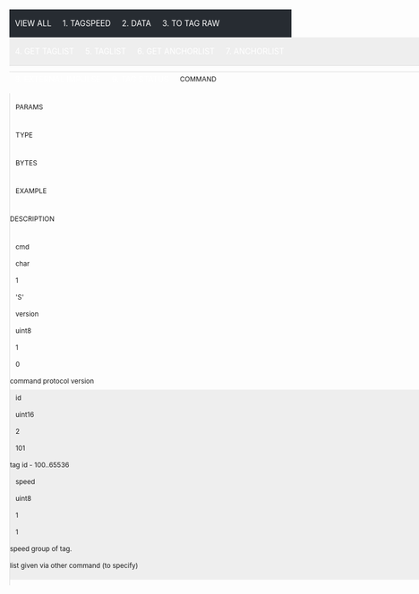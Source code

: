 
<style>
    nav#nav{background-color:#272c32;height:auto !important;height:50px;margin-top:50px;min-height:50px;}
    nav#nav a{color:#FFF;display:block;float:left;height:50px;line-height:50px;padding:0 10px;text-decoration:none;}
    nav#nav a:hover{background-color:#3f4551;cursor:pointer;}
    nav#nav a#active{background-color:#3f4551;}
    #protocolWrapper{margin:0 auto;margin-bottom:20px;width:960px;}
    #protocolHeader{background-color:#EEE;border-bottom:1px solid #DDD;height:50px;line-height:50px;width:100%;}
    .protocolBlock{border-bottom:1px solid #DDD;height:auto !important;height:10px;min-height:10px;}
    .protocolLeftSide{float:left;font-size:85%;height:50px;line-height:50px;padding-left:10px;width:140px;}
    .protocolRightSide{border-left:1px solid #DDD;float:left;font-size:85%;width:809px;}
    .protocolBlock .protocolRightSide .block{margin-top:10px;}
    .protocolBlock .protocolRightSide .line{height:auto !important;height:30px;line-height:30px;min-height:30px;}
    .smallBlock{padding-left:10px;width:90px;}
    .protocolDescription{width:309px;}

    .lineGroupInner{color:#FFF;margin-top:10px;padding-bottom:10px;width:calc(100% - 10px);}
    .lineGroupGray{background-color:#EEE;margin-bottom:10px;padding-bottom:10px;}
    .lineGroupBlue_1{background-color:#1080af;}
    .lineGroupBlue_2{background-color:#13698d;}
    .lineGroup{position:relative;}
    .repeatText{color:#999;font-size:85%;font-style:italic;font-weight:light;position:absolute;right:10px;top:10px;}
    .repeatTextLight{color:#DDD;font-size:85%;position:absolute;right:10px;top:10px;}
</style>
<nav id="nav">
    <div class="wrapper">
        <a data-a="viewAll">VIEW ALL</a>
        <a data-a="one">1. TAGSPEED</a>
        <a data-a="two">2. DATA</a>
        <a data-a="three">3. TO TAG RAW</a>
        <a data-a="four">4. GET TAGLIST</a>
        <a data-a="five">5. TAGLIST</a>
        <a data-a="six">6. GET ANCHORLIST</a>
        <a data-a="seven">7. ANCHORLIST</a>
        <a data-a="eight">8. EXTERNAL IMPULSE</a>
        <a data-a="nine">9. TAG STATUS</a>
        <div class="cb"></div>
    </div>
</nav>
<div id="protocolWrapper">
    <div id="protocolHeader">
        <div class="protocolLeftSide">COMMAND</div>
        <div class="protocolRightSide">
            <div class="smallBlock">
                PARAMS
            </div>
            <div class="smallBlock fl">
                TYPE
            </div>
            <div class="smallBlock fl">
                BYTES
            </div>
            <div class="smallBlock fl">
                EXAMPLE
            </div>
            <div class="protocolDescription fl">
                DESCRIPTION
            </div>
            <div class="cb"></div>
        </div>
        <div class="cb"></div>
    </div>
    <div data-id="one" class="protocolBlock">
        <div class="protocolLeftSide">TAGSPEED</div>
        <div class="protocolRightSide">
            <div class="block">
                <div class="line">
                    <div class="smallBlock fl">
                        cmd
                    </div>
                    <div class="smallBlock fl">
                        char
                    </div>
                    <div class="smallBlock fl">
                        1
                    </div>
                    <div class="smallBlock fl">
                        'S'
                    </div>
                    <div class="protocolDescription fl">
                    </div>
                    <div class="cb"></div>
                </div>
                <div class="line">
                    <div class="smallBlock fl">
                        version
                    </div>
                    <div class="smallBlock fl">
                        uint8
                    </div>
                    <div class="smallBlock fl">
                        1
                    </div>
                    <div class="smallBlock fl">
                        0
                    </div>
                    <div class="protocolDescription fl">
                        command protocol version
                    </div>
                    <div class="cb"></div>
                </div>
                <div class="lineGroup lineGroupGray">
                    <div class="repeatText">repeat x times</div>
                    <div class="line">
                        <div class="smallBlock fl">
                            id
                        </div>
                        <div class="smallBlock fl">
                            uint16
                        </div>
                        <div class="smallBlock fl">
                            2
                        </div>
                        <div class="smallBlock fl">
                            101
                        </div>
                        <div class="protocolDescription fl">
                            tag id - 100..65536
                        </div>
                        <div class="cb"></div>
                    </div>
                    <div class="line">
                        <div class="smallBlock fl">
                            speed
                        </div>
                        <div class="smallBlock fl">
                            uint8
                        </div>
                        <div class="smallBlock fl">
                            1
                        </div>
                        <div class="smallBlock fl">
                            1
                        </div>
                        <div class="protocolDescription fl">
                            speed group of tag.<br/>list given via other command (to specify)
                        </div>
                        <div class="cb"></div>
                    </div>
                </div>
            </div>
        </div>
        <div class="cb"></div>
    </div>
</div>